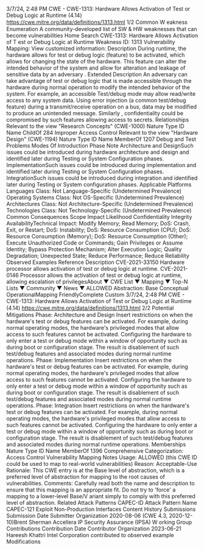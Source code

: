 3/7/24, 2:48 PM CWE - CWE-1313: Hardware Allows Activation of Test or Debug Logic at Runtime (4.14)
https://cwe.mitre.org/data/deﬁnitions/1313.html 1/2
Common W eakness Enumeration
A community-developed list of SW & HW weaknesses that can become
vulnerabilities
Home Search
CWE-1313: Hardware Allows Activation of T est or Debug Logic at Runtime
Weakness ID: 1313
Vulnerability Mapping: 
View customized information:
 Description
During runtime, the hardware allows for test or debug logic (feature) to be activated, which allows for changing the state of the
hardware. This feature can alter the intended behavior of the system and allow for alteration and leakage of sensitive data by an
adversary .
 Extended Description
An adversary can take advantage of test or debug logic that is made accessible through the hardware during normal operation to
modify the intended behavior of the system. For example, an accessible Test/debug mode may allow read/write access to any system
data. Using error injection (a common test/debug feature) during a transmit/receive operation on a bus, data may be modified to
produce an unintended message. Similarly , confidentiality could be compromised by such features allowing access to secrets.
 Relationships
 Relevant to the view "Research Concepts" (CWE-1000)
Nature Type ID Name
ChildOf 284 Improper Access Control
 Relevant to the view "Hardware Design" (CWE-1194)
Nature Type ID Name
MemberOf 1207 Debug and Test Problems
 Modes Of Introduction
Phase Note
Architecture and DesignSuch issues could be introduced during hardware architecture and design and identified later during
Testing or System Configuration phases.
ImplementationSuch issues could be introduced during implementation and identified later during Testing or System
Configuration phases.
IntegrationSuch issues could be introduced during integration and identified later during Testing or System
configuration phases.
 Applicable Platforms
Languages
Class: Not Language-Specific (Undetermined Prevalence)
Operating Systems
Class: Not OS-Specific (Undetermined Prevalence)
Architectures
Class: Not Architecture-Specific (Undetermined Prevalence)
Technologies
Class: Not Technology-Specific (Undetermined Prevalence)
 Common Consequences
Scope Impact Likelihood
Confidentiality
Integrity
AvailabilityTechnical Impact: Modify Memory; Read Memory; DoS: Crash, Exit, or Restart; DoS: Instability; DoS: Resource
Consumption (CPU); DoS: Resource Consumption (Memory); DoS: Resource Consumption (Other); Execute Unauthorized
Code or Commands; Gain Privileges or Assume Identity; Bypass Protection Mechanism; Alter Execution Logic; Quality
Degradation; Unexpected State; Reduce Performance; Reduce Reliability
 Observed Examples
Reference Description
CVE-2021-33150 Hardware processor allows activation of test or debug logic at runtime.
CVE-2021-0146 Processor allows the activation of test or debug logic at runtime, allowing escalation of privilegesAbout ▼ CWE List ▼ Mapping ▼ Top-N Lists ▼ Community ▼ News ▼
ALLOWED
Abstraction: Base
Conceptual OperationalMapping
FriendlyComplete Custom
3/7/24, 2:48 PM CWE - CWE-1313: Hardware Allows Activation of Test or Debug Logic at Runtime (4.14)
https://cwe.mitre.org/data/deﬁnitions/1313.html 2/2
 Potential Mitigations
Phase: Architecture and Design
Insert restrictions on when the hardware's test or debug features can be activated. For example, during normal operating
modes, the hardware's privileged modes that allow access to such features cannot be activated. Configuring the hardware to
only enter a test or debug mode within a window of opportunity such as during boot or configuration stage. The result is
disablement of such test/debug features and associated modes during normal runtime operations.
Phase: Implementation
Insert restrictions on when the hardware's test or debug features can be activated. For example, during normal operating
modes, the hardware's privileged modes that allow access to such features cannot be activated. Configuring the hardware to
only enter a test or debug mode within a window of opportunity such as during boot or configuration stage. The result is
disablement of such test/debug features and associated modes during normal runtime operations.
Phase: Integration
Insert restrictions on when the hardware's test or debug features can be activated. For example, during normal operating
modes, the hardware's privileged modes that allow access to such features cannot be activated. Configuring the hardware to
only enter a test or debug mode within a window of opportunity such as during boot or configuration stage. The result is
disablement of such test/debug features and associated modes during normal runtime operations.
 Memberships
Nature Type ID Name
MemberOf 1396 Comprehensive Categorization: Access Control
 Vulnerability Mapping Notes
Usage: ALLOWED (this CWE ID could be used to map to real-world vulnerabilities)
Reason: Acceptable-Use
Rationale:
This CWE entry is at the Base level of abstraction, which is a preferred level of abstraction for mapping to the root causes of
vulnerabilities.
Comments:
Carefully read both the name and description to ensure that this mapping is an appropriate fit. Do not try to 'force' a mapping to a
lower-level Base/V ariant simply to comply with this preferred level of abstraction.
 Related Attack Patterns
CAPEC-ID Attack Pattern Name
CAPEC-121 Exploit Non-Production Interfaces
 Content History
 Submissions
Submission Date Submitter Organization
2020-08-06
(CWE 4.3, 2020-12-10)Brent Sherman Accellera IP Security Assurance (IPSA) W orking Group
 Contributions
Contribution Date Contributor Organization
2023-06-21 Hareesh Khattri Intel Corporation
contributed to observed example
 Modifications

